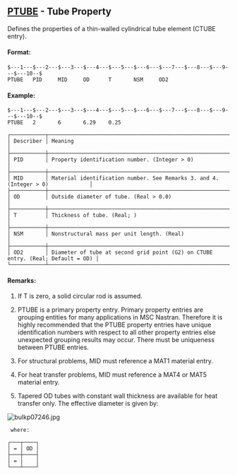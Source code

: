 ## [PTUBE](https://help.hexagonmi.com/bundle/MSC_Nastran_2022.4/page/Nastran_Combined_Book/qrg/bulkp/TOC.PTUBE.xhtml) - Tube Property

Defines the properties of a thin-walled cylindrical tube element (CTUBE entry).

#### Format:

```nastran
$---1---$---2---$---3---$---4---$---5---$---6---$---7---$---8---$---9---$---10--$
PTUBE   PID     MID     OD      T       NSM     OD2                             
```
#### Example:

```nastran
$---1---$---2---$---3---$---4---$---5---$---6---$---7---$---8---$---9---$---10--$
PTUBE   2       6       6.29    0.25                                            
```
```text
┌───────────┬─────────────────────────────────────────────────────────────────────────────────┐
│ Describer │ Meaning                                                                         │
├───────────┼─────────────────────────────────────────────────────────────────────────────────┤
│ PID       │ Property identification number. (Integer > 0)                                   │
├───────────┼─────────────────────────────────────────────────────────────────────────────────┤
│ MID       │ Material identification number. See Remarks 3. and 4. (Integer > 0)             │
├───────────┼─────────────────────────────────────────────────────────────────────────────────┤
│ OD        │ Outside diameter of tube. (Real > 0.0)                                          │
├───────────┼─────────────────────────────────────────────────────────────────────────────────┤
│ T         │ Thickness of tube. (Real; )                                                     │
├───────────┼─────────────────────────────────────────────────────────────────────────────────┤
│ NSM       │ Nonstructural mass per unit length. (Real)                                      │
├───────────┼─────────────────────────────────────────────────────────────────────────────────┤
│ OD2       │ Diameter of tube at second grid point (G2) on CTUBE entry. (Real; Default = OD) │
└───────────┴─────────────────────────────────────────────────────────────────────────────────┘
```
#### Remarks:

1. If T is zero, a solid circular rod is assumed.

2. PTUBE is a primary property entry. Primary property entries are grouping entities for many applications in MSC Nastran. Therefore it is highly recommended that the PTUBE property entries have unique identification numbers with respect to all other property entries else unexpected grouping results may occur. There must be uniqueness between PTUBE entries.

3. For structural problems, MID must reference a MAT1 material entry.

4. For heat transfer problems, MID must reference a MAT4 or MAT5 material entry.

5. Tapered OD tubes with constant wall thickness are available for heat transfer only. The effective diameter is given by:

![bulkp07246.jpg](https://help-be.hexagonmi.com/bundle/MSC_Nastran_2022.4/page/Nastran_Combined_Book/qrg/bulkp/../../../assets/bulkp07246.jpg?_LANG=enus)  

     where:

```text
┌───┬────┐
│ = │ OD │
├───┼────┤
│ = │    │
└───┴────┘
```
